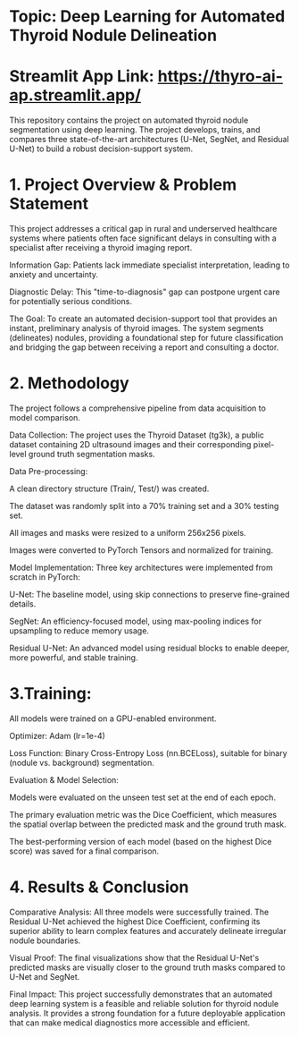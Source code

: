 # Topic: Deep Learning for Automated Thyroid Nodule Delineation
# Streamlit App Link: https://thyro-ai-ap.streamlit.app/

This repository contains the project on automated thyroid nodule segmentation using deep learning. The project develops, trains, and compares three state-of-the-art architectures (U-Net, SegNet, and Residual U-Net) to build a robust decision-support system.

# 1. Project Overview & Problem Statement
This project addresses a critical gap in rural and underserved healthcare systems where patients often face significant delays in consulting with a specialist after receiving a thyroid imaging report.

Information Gap: Patients lack immediate specialist interpretation, leading to anxiety and uncertainty.

Diagnostic Delay: This "time-to-diagnosis" gap can postpone urgent care for potentially serious conditions.

The Goal: To create an automated decision-support tool that provides an instant, preliminary analysis of thyroid images. The system segments (delineates) nodules, providing a foundational step for future classification and bridging the gap between receiving a report and consulting a doctor.

# 2. Methodology
The project follows a comprehensive pipeline from data acquisition to model comparison.

Data Collection: The project uses the Thyroid Dataset (tg3k), a public dataset containing 2D ultrasound images and their corresponding pixel-level ground truth segmentation masks.

Data Pre-processing:

A clean directory structure (Train/, Test/) was created.

The dataset was randomly split into a 70% training set and a 30% testing set.

All images and masks were resized to a uniform 256x256 pixels.

Images were converted to PyTorch Tensors and normalized for training.

Model Implementation: Three key architectures were implemented from scratch in PyTorch:

U-Net: The baseline model, using skip connections to preserve fine-grained details.

SegNet: An efficiency-focused model, using max-pooling indices for upsampling to reduce memory usage.

Residual U-Net: An advanced model using residual blocks to enable deeper, more powerful, and stable training.

# 3.Training:

All models were trained on a GPU-enabled environment.

Optimizer: Adam (lr=1e-4)

Loss Function: Binary Cross-Entropy Loss (nn.BCELoss), suitable for binary (nodule vs. background) segmentation.

Evaluation & Model Selection:

Models were evaluated on the unseen test set at the end of each epoch.

The primary evaluation metric was the Dice Coefficient, which measures the spatial overlap between the predicted mask and the ground truth mask.

The best-performing version of each model (based on the highest Dice score) was saved for a final comparison.

# 4. Results & Conclusion
Comparative Analysis: All three models were successfully trained. The Residual U-Net achieved the highest Dice Coefficient, confirming its superior ability to learn complex features and accurately delineate irregular nodule boundaries.

Visual Proof: The final visualizations show that the Residual U-Net's predicted masks are visually closer to the ground truth masks compared to U-Net and SegNet.

Final Impact: This project successfully demonstrates that an automated deep learning system is a feasible and reliable solution for thyroid nodule analysis. It provides a strong foundation for a future deployable application that can make medical diagnostics more accessible and efficient.
